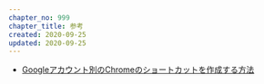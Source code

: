 ```yaml
---
chapter_no: 999
chapter_title: 参考
created: 2020-09-25
updated: 2020-09-25
---
```

- [Googleアカウント別のChromeのショートカットを作成する方法](https://www.suzu6.net/posts/184-chrome-taskbar/)
